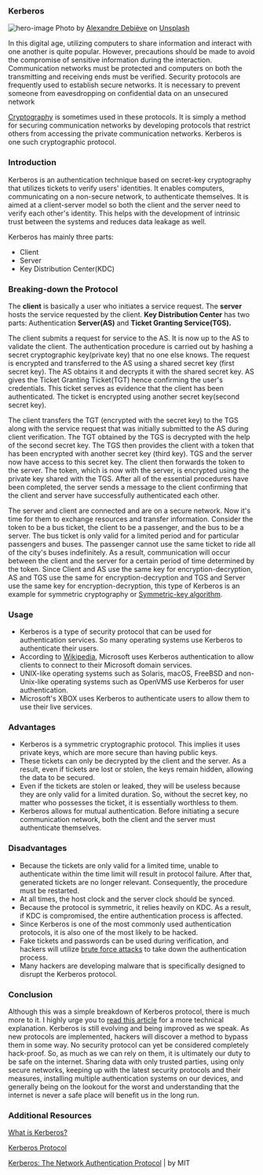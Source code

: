 ### Kerberos

![hero-image](/engineering-education/content/articles/kerberos/hero.jpg)
Photo by [Alexandre Debiève](https://unsplash.com/@alexkixa?utm_source=unsplash&amp;utm_medium=referral&amp;utm_content=creditCopyText) on [Unsplash](https://unsplash.com/collections/37420096/uses-of-encryption?utm_source=unsplash&amp;utm_medium=referral&amp;utm_content=creditCopyText)

In this digital age, utilizing computers to share information and interact with one another is quite popular. However, precautions should be made to avoid the compromise of sensitive information during the interaction. Communication networks must be protected and computers on both the transmitting and receiving ends must be verified. Security protocols are frequently used to establish secure networks. It is necessary to prevent someone from eavesdropping on confidential data on an unsecured network

[Cryptography](https://en.wikipedia.org/wiki/Cryptography) is sometimes used in these protocols. It is simply a method for securing communication networks by developing protocols that restrict others from accessing the private communication networks. Kerberos is one such cryptographic protocol.

### Introduction

Kerberos is an authentication technique based on secret-key cryptography that utilizes tickets to verify users' identities. It enables computers, communicating on a non-secure network, to authenticate themselves. It is aimed at a client-server model so both the client and the server need to verify each other's identity. This helps with the development of intrinsic trust between the systems and reduces data leakage as well.

Kerberos has mainly three parts:

- Client
- Server
- Key Distribution Center(KDC)

### Breaking-down the Protocol

The **client** is basically a user who initiates a service request. The **server** hosts the service requested by the client. **Key Distribution Center** has two parts: Authentication **Server(AS)** and **Ticket Granting Service(TGS).**

The client submits a request for service to the AS. It is now up to the AS to validate the client. The authentication procedure is carried out by hashing a secret cryptographic key(private key) that no one else knows. The request is encrypted and transferred to the AS using a shared secret key (first secret key). The AS obtains it and decrypts it with the shared secret key. AS gives the Ticket Granting Ticket(TGT) hence confirming the user's credentials. This ticket serves as evidence that the client has been authenticated. The ticket is encrypted using another secret key(second secret key).

The client transfers the TGT (encrypted with the secret key) to the TGS along with the service request that was initially submitted to the AS during client verification. The TGT obtained by the TGS is decrypted with the help of the second secret key. The TGS then provides the client with a token that has been encrypted with another secret key (third key). TGS and the server now have access to this secret key. The client then forwards the token to the server. The token, which is now with the server, is encrypted using the private key shared with the TGS. After all of the essential procedures have been completed, the server sends a message to the client confirming that the client and server have successfully authenticated each other.

The server and client are connected and are on a secure network. Now it's time for them to exchange resources and transfer information. Consider the token to be a bus ticket, the client to be a passenger, and the bus to be a server. The bus ticket is only valid for a limited period and for particular passengers and buses. The passenger cannot use the same ticket to ride all of the city's buses indefinitely. As a result, communication will occur between the client and the server for a certain period of time determined by the token. Since Client and AS use the same key for encryption-decryption, AS and TGS use the same for encryption-decryption and TGS and Server use the same key for encryption-decryption, this type of Kerberos is an example for symmetric cryptography or [Symmetric-key algorithm](https://en.wikipedia.org/wiki/Symmetric-key_algorithm).

### Usage

- Kerberos is a type of security protocol that can be used for authentication services. So many operating systems use Kerberos to authenticate their users.
- According to [Wikipedia](https://en.wikipedia.org/wiki/Kerberos_(protocol)#:~:text=Windows%202000%20and%20later%20versions%20use%20Kerberos%20as%20their%20default%20authentication%20method.), Microsoft uses Kerberos authentication to allow clients to connect to their Microsoft domain services.
- UNIX-like operating systems such as Solaris, macOS, FreeBSD and non-Unix-like operating systems such as OpenVMS use Kerberos for user authentication.
- Microsoft's XBOX uses Kerberos to authenticate users to allow them to use their live services.

### Advantages

- Kerberos is a symmetric cryptographic protocol. This implies it uses private keys, which are more secure than having public keys.
- These tickets can only be decrypted by the client and the server. As a result, even if tickets are lost or stolen, the keys remain hidden, allowing the data to be secured.
- Even if the tickets are stolen or leaked, they will be useless because they are only valid for a limited duration. So, without the secret key, no matter who possesses the ticket, it is essentially worthless to them.
- Kerberos allows for mutual authentication. Before initiating a secure communication network, both the client and the server must authenticate themselves.

### Disadvantages

- Because the tickets are only valid for a limited time, unable to authenticate within the time limit will result in protocol failure. After that, generated tickets are no longer relevant. Consequently, the procedure must be restarted.
- At all times, the host clock and the server clock should be synced.
- Because the protocol is symmetric, it relies heavily on KDC. As a result, if KDC is compromised, the entire authentication process is affected.
- Since Kerberos is one of the most commonly used authentication protocols, it is also one of the most likely to be hacked.
- Fake tickets and passwords can be used during verification, and hackers will utilize [brute force attacks](https://en.wikipedia.org/wiki/Brute-force_attack) to take down the authentication process.
- Many hackers are developing malware that is specifically designed to disrupt the Kerberos protocol.

### Conclusion

Although this was a simple breakdown of Kerberos protocol, there is much more to it. I highly urge you to [read this article](https://en.wikipedia.org/wiki/Kerberos_(protocol)) for a more technical explanation. Kerberos is still evolving and being improved as we speak. As new protocols are implemented, hackers will discover a method to bypass them in some way. No security protocol can yet be considered completely hack-proof. So, as much as we can rely on them, it is ultimately our duty to be safe on the internet. Sharing data with only trusted parties, using only secure networks, keeping up with the latest security protocols and their measures, installing multiple authentication systems on our devices, and generally being on the lookout for the worst and understanding that the internet is never a safe place will benefit us in the long run.

### Additional Resources

[What is Kerberos?](https://www.simplilearn.com/what-is-kerberos-article)

[Kerberos Protocol](https://en.wikipedia.org/wiki/Kerberos_(protocol))

[Kerberos: The Network Authentication Protocol](https://web.mit.edu/kerberos/) | by MIT